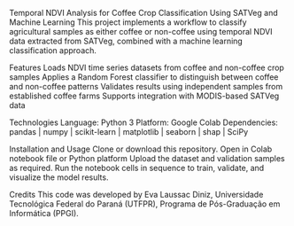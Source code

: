 Temporal NDVI Analysis for Coffee Crop Classification Using SATVeg and Machine Learning
This project implements a workflow to classify agricultural samples as either coffee or non-coffee using temporal NDVI data extracted from SATVeg, combined with a machine learning classification approach.

Features
Loads NDVI time series datasets from coffee and non-coffee crop samples
Applies a Random Forest classifier to distinguish between coffee and non-coffee patterns
Validates results using independent samples from established coffee farms
Supports integration with MODIS-based SATVeg data

Technologies
Language: Python 3
Platform: Google Colab
Dependencies: pandas | numpy | scikit-learn | matplotlib | seaborn | shap | SciPy

Installation and Usage
Clone or download this repository.
Open in Colab notebook file or Python platform
Upload the dataset and validation samples as required.
Run the notebook cells in sequence to train, validate, and visualize the model results.

Credits
This code was developed by Eva Laussac Diniz, Universidade Tecnológica Federal do Paraná (UTFPR), Programa de Pós-Graduação em Informática (PPGI).
